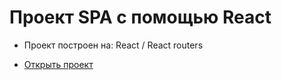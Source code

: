 # Проект SPA с помощью React

- Проект построен на: React / React routers

- [Открыть проект](https://mrsergpron.github.io/project-react-food/)
